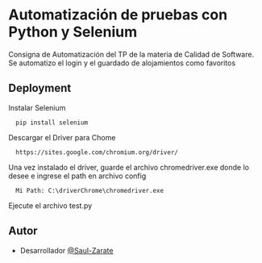 
# Automatización de pruebas con Python y Selenium

Consigna de Automatización del TP de la materia de Calidad de Software. Se automatizo el login y el guardado de alojamientos como favoritos


## Deployment

Instalar Selenium

```
  pip install selenium
```
Descargar el Driver para Chome
```
  https://sites.google.com/chromium.org/driver/
```
Una vez instalado el driver, guarde el archivo chromedriver.exe donde lo desee e ingrese el path en archivo config
```
  Mi Path: C:\driverChrome\chromedriver.exe
```
Ejecute el archivo test.py


## Autor

- Desarrollador [@Saul-Zarate](http://github.com/SaulZarate/)

